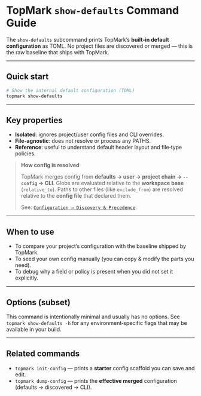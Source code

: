 <!--
topmark:header:start

  project      : TopMark
  file         : show_defaults.md
  file_relpath : docs/usage/commands/show_defaults.md
  license      : MIT
  copyright    : (c) 2025 Olivier Biot

topmark:header:end
-->

# TopMark `show-defaults` Command Guide

The `show-defaults` subcommand prints TopMark’s **built‑in default configuration** as TOML. No
project files are discovered or merged — this is the raw baseline that ships with TopMark.

______________________________________________________________________

## Quick start

```bash
# Show the internal default configuration (TOML)
topmark show-defaults
```

______________________________________________________________________

## Key properties

- **Isolated**: ignores project/user config files and CLI overrides.
- **File‑agnostic**: does not resolve or process any PATHS.
- **Reference**: useful to understand default header layout and file‑type policies.

> **How config is resolved**
>
> TopMark merges config from **defaults → user → project chain → `--config` → CLI**.
> Globs are evaluated relative to the **workspace base** (`relative_to`).
> Paths to other files (like `exclude_from`) are resolved relative to the **config file** that declared them.
>
> See: [`Configuration → Discovery & Precedence`](../../configuration/discovery.md).

______________________________________________________________________

## When to use

- To compare your project’s configuration with the baseline shipped by TopMark.
- To seed your own config manually (you can copy & modify the parts you need).
- To debug why a field or policy is present when you did not set it explicitly.

______________________________________________________________________

## Options (subset)

This command is intentionally minimal and usually has no options. See `topmark show-defaults -h` for
any environment‑specific flags that may be available in your build.

______________________________________________________________________

## Related commands

- `topmark init-config` — prints a **starter** config scaffold you can save and edit.
- `topmark dump-config` — prints the **effective merged** configuration (defaults → discovered →
  CLI).
